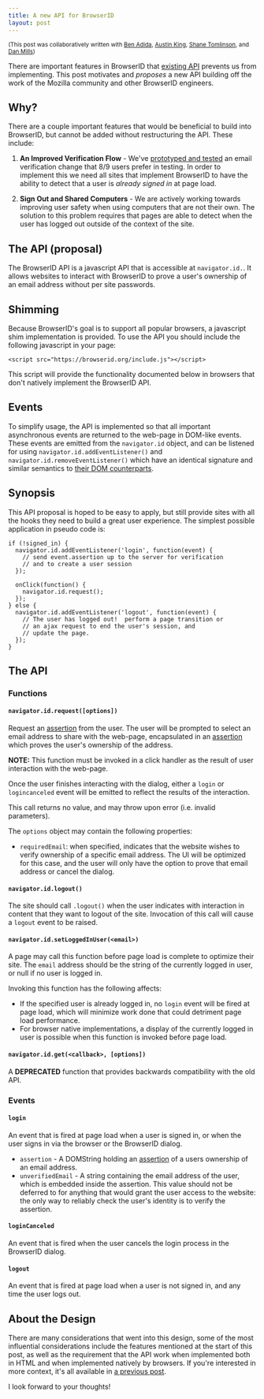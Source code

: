 ```yaml
---
title: A new API for BrowserID
layout: post
---
```


<small>(This post was collaboratively written with
[Ben Adida], [Austin King], [Shane Tomlinson], and [Dan Mills])</small>

 [Austin King]:http://ozten.com/
 [Shane Tomlinson]:http://shanetomlinson.com
 [Ben Adida]:http://benlog.com
 [Dan Mills]:https://twitter.com/#!/thunder

There are important features in BrowserID that [existing API][]
prevents us from implementing.  This post motivates and *proposes* a
new API building off the work of the Mozilla community and other
BrowserID engineers.

  [existing API]: https://gist.github.com/1336528

## Why?

There are a couple important features that would be beneficial
to build into BrowserID, but cannot be added without restructuring the
API.  These include:

  1. **An Improved Verification Flow** - We've [prototyped and tested][]
     an email verification change that 8/9 users prefer in
     testing.  In order to implement this we need all sites that
     implement BrowserID to have the ability to detect that a user is
     *already signed in* at page load.

  2. **Sign Out and Shared Computers** - We are actively working
     towards improving user safety when using computers that are not
     their own.  The solution to this problem requires that
     pages are able to detect when the user has logged out outside of the
     context of the site.

  [prototyped and tested]: http://www.shanetomlinson.com/2012/browserid-complete-user-registration-flow-experiments/


## The API (proposal)

The BrowserID API is a javascript API that is accessible at `navigator.id.`.
It allows websites to interact with BrowserID to prove a user's ownership
of an email address without per site passwords.

## Shimming

Because BrowserID's goal is to support all popular browsers, a
javascript shim implementation is provided.  To use the API you should
include the following javascript in your page:

    <script src="https://browserid.org/include.js"></script>

This script will provide the functionality documented below in browsers
that don't natively implement the BrowserID API.

## Events

To simplify usage, the API is implemented so that all important
asynchronous events are returned to the web-page in DOM-like events.
These events are emitted from the `navigator.id` object, and can be
listened for using `navigator.id.addEventListener()` and
`navigator.id.removeEventListener()` which have an identical signature
and similar semantics to [their DOM counterparts][].

  [their DOM counterparts]: https://developer.mozilla.org/en/DOM/element.addEventListener

## Synopsis

This API proposal is hoped to be easy to apply, but still provide sites with
all the hooks they need to build a great user experience.  The simplest
possible application in pseudo code is:

    if (!signed_in) {
      navigator.id.addEventListener('login', function(event) {
        // send event.assertion up to the server for verification
        // and to create a user session
      });

      onClick(function() {
        navigator.id.request();
      });
    } else {
      navigator.id.addEventListener('logout', function(event) {
        // The user has logged out!  perform a page transition or
        // an ajax request to end the user's session, and
        // update the page.
      });
    }

## The API

### Functions

#### `navigator.id.request([options])`

Request an [assertion][] from the user.  The user will be prompted to select
an email address to share with the web-page, encapsulated in an
[assertion][] which proves the user's ownership of the address.

  [assertion]: https://wiki.mozilla.org/Identity/BrowserID#Identity_Assertion

**NOTE:** This function must be invoked in a
click handler as the result of user interaction with the web-page.

Once the user finishes interacting with the dialog, either a `login` or
`logincanceled` event will be emitted to reflect the results of the
interaction.

This call returns no value, and may throw upon error (i.e. invalid parameters).

The `options` object may contain the following properties:

  * `requiredEmail`: when specified, indicates that the website wishes to
     verify ownership of a specific email address.  The UI will be
     optimized for this case, and the user will only have the option to
     prove that email address or cancel the dialog.

#### `navigator.id.logout()`

The site should call `.logout()` when the user indicates with interaction
in content that they want to logout of the site.  Invocation of this call
will cause a `logout` event to be raised.

#### `navigator.id.setLoggedInUser(<email>)`

A page may call this function before page load is complete to optimize
their site.  The `email` address should be the string of the currently logged
in user, or null if no user is logged in.

Invoking this function has the following affects:

  * If the specified user is already logged in, no `login` event will be fired
    at page load, which will minimize work done that could detriment page load
    performance.
  * For browser native implementations, a display of the currently logged in
    user is possible when this function is invoked before page load.

#### `navigator.id.get(<callback>, [options])`

A **DEPRECATED** function that provides backwards compatibility with the old API.

### Events

#### `login`

An event that is fired at page load when a user is signed in, or when the
user signs in via the browser or the BrowserID dialog.

  * `assertion` - A DOMString holding an [assertion][] of a users ownership
    of an email address.
  * `unverifiedEmail` - A string containing the email address of the
    user, which is embedded inside the assertion.  This value should
    not be deferred to for anything that would grant the user access
    to the website: the only way to reliably check the user's identity
    is to verify the assertion.

#### `loginCanceled`

An event that is fired when the user cancels the login process in the
BrowserID dialog.

#### `logout`

An event that is fired at page load when a user is not signed in,
and any time the user logs out.

## About the Design

There are many considerations that went into this design, some of the most
influential considerations include the features mentioned at the start of
this post, as well as the requirement that the API work when implemented
both in HTML and when implemented natively by browsers.  If you're interested
in more context, it's all available in [a previous post][].

  [a previous post]: http://lloyd.io/doing-more-with-browserid

I look forward to your thoughts!
